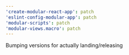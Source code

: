 ```yaml
---
'create-modular-react-app': patch
'eslint-config-modular-app': patch
'modular-scripts': patch
'modular-views.macro': patch
---
```


Bumping versions for actually landing/releasing
